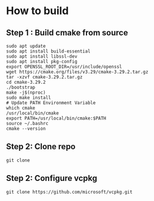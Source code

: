 # How to build
## Step 1 : Build cmake from source
    sudo apt update
    sudo apt install build-essential 
    sudo apt install libssl-dev
    sudo apt install pkg-config
    export OPENSSL_ROOT_DIR=/usr/include/openssl
    wget https://cmake.org/files/v3.29/cmake-3.29.2.tar.gz
    tar -xzvf cmake-3.29.2.tar.gz
    cd cmake-3.29.2
    ./bootstrap
    make -j$(nproc)
    sudo make install
    # Update PATH Environment Variable
    which cmake
    /usr/local/bin/cmake
    export PATH=/usr/local/bin/cmake:$PATH
    source ~/.bashrc
    cmake --version

## Step 2: Clone repo
    git clone 

## Step 2: Configure vcpkg
    git clone https://github.com/microsoft/vcpkg.git

